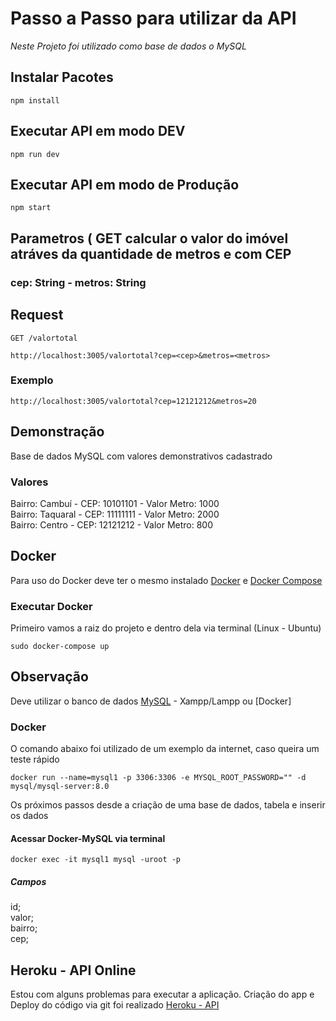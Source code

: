 # Passo a Passo para utilizar da API

_Neste Projeto foi utilizado como base de dados o MySQL_


## Instalar Pacotes
```
npm install
```

## Executar API em modo DEV
```
npm run dev
```

## Executar API em modo de Produção
```
npm start
```

## Parametros ( GET calcular o valor do imóvel atráves da quantidade de metros e com CEP
### cep: String - metros: String

## Request
```
GET /valortotal
```
```
http://localhost:3005/valortotal?cep=<cep>&metros=<metros>
```
### Exemplo
```
http://localhost:3005/valortotal?cep=12121212&metros=20
```


## Demonstração

Base de dados MySQL com valores demonstrativos cadastrado

### Valores

Bairro: Cambuí - CEP: 10101101 - Valor Metro: 1000  
Bairro: Taquaral - CEP: 11111111 - Valor Metro: 2000  
Bairro: Centro - CEP: 12121212 - Valor Metro: 800  


## Docker
Para uso do Docker deve ter o mesmo instalado [Docker](https://docs.docker.com/get-docker/)  e [Docker Compose](https://docs.docker.com/compose/install/)  

### Executar Docker
Primeiro vamos a raiz do projeto e dentro dela via terminal (Linux - Ubuntu)
```
sudo docker-compose up
```

## Observação

Deve utilizar o banco de dados [MySQL](https://www.mysql.com/downloads/) - Xampp/Lampp ou [Docker]

### Docker
O comando abaixo foi utilizado de um exemplo da internet, caso queira um teste rápido

```
docker run --name=mysql1 -p 3306:3306 -e MYSQL_ROOT_PASSWORD="" -d mysql/mysql-server:8.0
```

Os próximos passos desde a criação de uma base de dados, tabela e inserir os dados

#### Acessar Docker-MySQL via terminal
```
docker exec -it mysql1 mysql -uroot -p
```
##### Campos
id;   
valor;   
bairro;  
cep;  

## Heroku - API Online

Estou com alguns problemas para executar a aplicação. Criação do app e Deploy do código via git foi realizado
[Heroku - API](https://calcular-valor-imovel.herokuapp.com/)
